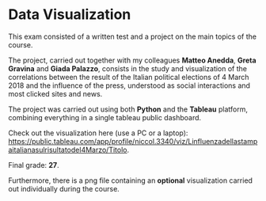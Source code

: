 # Data Visualization

This exam consisted of a written test and a project on the main topics of the course.

The project, carried out together with my colleagues **Matteo Anedda**, **Greta Gravina** and **Giada Palazzo**, consists in the study and visualization of the correlations between the result of the Italian political elections of 4 March 2018 and the influence of the press, understood as social interactions and most clicked sites and news.

The project was carried out using both **Python** and the **Tableau** platform, combining everything in a single tableau public dashboard.

Check out the visualization here (use a PC or a laptop): https://public.tableau.com/app/profile/niccol.3340/viz/Linfluenzadellastampaitalianasulrisultatodel4Marzo/Titolo.

Final grade: **27**.

Furthermore, there is a png file containing an **optional** visualization carried out individually during the course.
